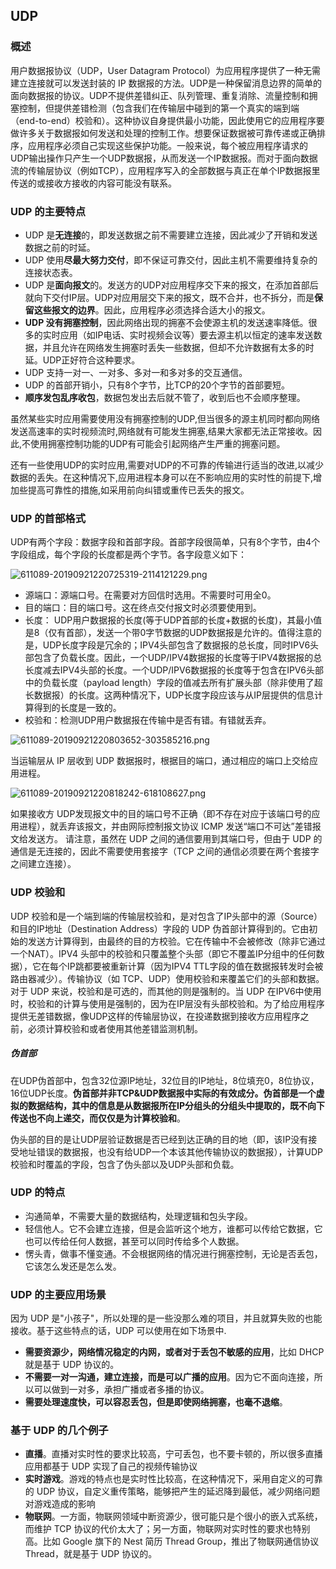 ## UDP

### 概述
用户数据报协议（UDP，User Datagram Protocol）为应用程序提供了一种无需建立连接就可以发送封装的 IP 数据报的方法。UDP是一种保留消息边界的简单的面向数据报的协议。UDP不提供差错纠正、队列管理、重复消除、流量控制和拥塞控制，但提供差错检测（包含我们在传输层中碰到的第一个真实的端到端（end-to-end）校验和）。这种协议自身提供最小功能，因此使用它的应用程序要做许多关于数据报如何发送和处理的控制工作。想要保证数据被可靠传递或正确排序，应用程序必须自己实现这些保护功能。一般来说，每个被应用程序请求的UDP输出操作只产生一个UDP数据报，从而发送一个IP数据报。而对于面向数据流的传输层协议（例如TCP），应用程序写入的全部数据与真正在单个IP数据报里传送的或接收方接收的内容可能没有联系。

### UDP 的主要特点
* UDP 是**无连接**的，即发送数据之前不需要建立连接，因此减少了开销和发送数据之前的时延。
* UDP 使用**尽最大努力交付**，即不保证可靠交付，因此主机不需要维持复杂的连接状态表。
* UDP 是**面向报文**的。发送方的UDP对应用程序交下来的报文，在添加首部后就向下交付IP层。UDP对应用层交下来的报文，既不合并，也不拆分，而是**保留这些报文的边界**。因此，应用程序必须选择合适大小的报文。
* **UDP 没有拥塞控制**，因此网络出现的拥塞不会使源主机的发送速率降低。很多的实时应用（如IP电话、实时视频会议等）要去源主机以恒定的速率发送数据，并且允许在网络发生拥塞时丢失一些数据，但却不允许数据有太多的时延。UDP正好符合这种要求。
* UDP 支持一对一、一对多、多对一和多对多的交互通信。
* UDP 的首部开销小，只有8个字节，比TCP的20个字节的首部要短。
* **顺序发包乱序收包**，数据包发出去后就不管了，收到后也不会顺序整理。

虽然某些实时应用需要使用没有拥塞控制的UDP,但当很多的源主机同时都向网络发送高速率的实时视频流时,网络就有可能发生拥塞,结果大家都无法正常接收。因此,不使用拥塞控制功能的UDP有可能会引起网络产生严重的拥塞问题。

还有一些使用UDP的实时应用,需要对UDP的不可靠的传输进行适当的改进,以减少数据的丢失。在这种情况下,应用进程本身可以在不影响应用的实时性的前提下,增加些提高可靠性的措施,如采用前向纠错或重传已丢失的报文。

### UDP 的首部格式

UDP有两个字段：数据字段和首部字段。首部字段很简单，只有8个字节，由4个字段组成，每个字段的长度都是两个字节。各字段意义如下：

![611089-20190921220725319-2114121229.png](https://pic.imgdb.cn/item/614073db44eaada73934cd9c.png)

* 源端口：源端口号。在需要对方回信时选用。不需要时可用全0。
* 目的端口：目的端口号。这在终点交付报文时必须要使用到。
* 长度： UDP用户数据报的长度(等于UDP首部的长度+数据的长度)，其最小值是8（仅有首部），发送一个带0字节数据的UDP数据报是允许的。值得注意的是，UDP长度字段是冗余的；IPV4头部包含了数据报的总长度，同时IPV6头部包含了负载长度。因此，一个UDP/IPV4数据报的长度等于IPV4数据报的总长度减去IPV4头部的长度。一个UDP/IPV6数据报的长度等于包含在IPV6头部中的负载长度（payload length）字段的值减去所有扩展头部（除非使用了超长数据报）的长度。这两种情况下，UDP长度字段应该与从IP层提供的信息计算得到的长度是一致的。
* 校验和：检测UDP用户数据报在传输中是否有错。有错就丢弃。

![611089-20190921220803652-303585216.png](https://pic.imgdb.cn/item/614075c344eaada73937a5f8.png)

当运输层从 IP 层收到 UDP 数据报时，根据目的端口，通过相应的端口上交给应用进程。

![611089-20190921220818242-618108627.png](https://pic.imgdb.cn/item/6140762e44eaada7393844d0.png)

如果接收方 UDP发现报文中的目的端口号不正确（即不存在对应于该端口号的应用进程），就丢弃该报文，并由网际控制报文协议 ICMP 发送“端口不可达”差错报文给发送方。
请注意，虽然在 UDP 之间的通信要用到其端口号，但由于 UDP 的通信是无连接的，因此不需要使用套接字（TCP 之间的通信必须要在两个套接字之间建立连接）。

### UDP 校验和
UDP 校验和是一个端到端的传输层校验和，是对包含了IP头部中的源（Source）和目的IP地址（Destination Address）字段的 UDP 伪首部计算得到的。它由初始的发送方计算得到，由最终的目的方校验。它在传输中不会被修改（除非它通过一个NAT）。IPV4 头部中的校验和只覆盖整个头部（即它不覆盖IP分组中的任何数据），它在每个IP跳都要被重新计算（因为IPV4 TTL字段的值在数据报转发时会被路由器减少）。传输协议（如 TCP、UDP）使用校验和来覆盖它们的头部和数据。对于 UDP 来说，校验和是可选的，而其他的则是强制的。当 UDP 在IPV6中使用时，校验和的计算与使用是强制的，因为在IP层没有头部校验和。为了给应用程序提供无差错数据，像UDP这样的传输层协议，在投递数据到接收方应用程序之前，必须计算校验和或者使用其他差错监测机制。

##### 伪首部
在UDP伪首部中，包含32位源IP地址，32位目的IP地址，8位填充0，8位协议，16位UDP长度。**伪首部并非TCP&UDP数据报中实际的有效成分。伪首部是一个虚拟的数据结构，其中的信息是从数据报所在IP分组头的分组头中提取的，既不向下传送也不向上递交，而仅仅是为计算校验和**。

伪头部的目的是让UDP层验证数据是否已经到达正确的目的地（即，该IP没有接受地址错误的数据报，也没有给UDP一个本该其他传输协议的数据报），计算UDP校验和时覆盖的字段，包含了伪头部以及UDP头部和负载。

### UDP 的特点

* 沟通简单，不需要大量的数据结构，处理逻辑和包头字段。
* 轻信他人。它不会建立连接，但是会监听这个地方，谁都可以传给它数据，它也可以传给任何人数据，甚至可以同时传给多个人数据。
* 愣头青，做事不懂变通。不会根据网络的情况进行拥塞控制，无论是否丢包，它该怎么发还是怎么发。

### UDP 的主要应用场景
因为 UDP 是"小孩子"，所以处理的是一些没那么难的项目，并且就算失败的也能接收。基于这些特点的话，UDP 可以使用在如下场景中.

* **需要资源少，网络情况稳定的内网，或者对于丢包不敏感的应用**，比如 DHCP 就是基于 UDP 协议的。
* **不需要一对一沟通，建立连接，而是可以广播的应用**。因为它不面向连接，所以可以做到一对多，承担广播或者多播的协议。
* **需要处理速度快，可以容忍丢包，但是即使网络拥塞，也毫不退缩**。

### 基于 UDP 的几个例子

* **直播**。直播对实时性的要求比较高，宁可丢包，也不要卡顿的，所以很多直播应用都基于 UDP 实现了自己的视频传输协议
* **实时游戏**。游戏的特点也是实时性比较高，在这种情况下，采用自定义的可靠的 UDP 协议，自定义重传策略，能够把产生的延迟降到最低，减少网络问题对游戏造成的影响
* **物联网**。一方面，物联网领域中断资源少，很可能只是个很小的嵌入式系统，而维护 TCP 协议的代价太大了；另一方面，物联网对实时性的要求也特别高。比如 Google 旗下的 Nest 简历 Thread Group，推出了物联网通信协议 Thread，就是基于 UDP 协议的。
